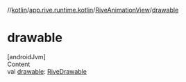 //[kotlin](../../../index.md)/[app.rive.runtime.kotlin](../index.md)/[RiveAnimationView](index.md)/[drawable](drawable.md)



# drawable  
[androidJvm]  
Content  
val [drawable](drawable.md): [RiveDrawable](../-rive-drawable/index.md)  



